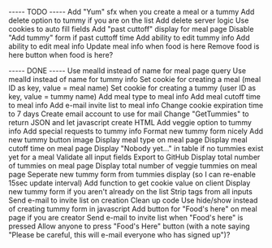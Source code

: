 ----- TODO -----
Add "Yum" sfx when you create a meal or a tummy
Add delete option to tummy if you are on the list
Add delete server logic
Use cookies to auto fill fields
Add "past cuttoff" display for meal page
Disable "Add tummy" form if past cuttoff time
Add ability to edit tummy info
Add ability to edit meal info
Update meal info when food is here
Remove food is here button when food is here?

----- DONE -----
Use mealId instead of name for meal page query
Use mealId instead of name for tummy info
Set cookie for creating a meal (meal ID as key, value = meal name)
Set cookie for creating a tummy (user ID as key, value = tummy name)
Add meal type to meal info
Add meal cutoff time to meal info
Add e-mail invite list to meal info
Change cookie expiration time to 7 days
Create email account to use for mail
Change "GetTummies" to return JSON and let javascript create HTML
Add veggie option to tummy info
Add special requests to tummy info
Format new tummy form nicely
Add new tummy button image
Display meal type on meal page
Display meal cutoff time on meal page
Display "Nobody yet..." in table if no tummies exist yet for a meal
Validate all input fields
Export to GitHub
Display total number of tummies on meal page
Display total number of veggie tummies on meal page
Seperate new tummy form from tummies display (so I can re-enable 15sec update interval)
Add function to get cookie value on client
Display new tummy form if you aren't already on the list
Strip tags from all inputs
Send e-mail to invite list on creation
Clean up code
Use hide/show instead of creating tummy form in javascript
Add button for "Food's here" on meal page if you are creator
Send e-mail to invite list when "Food's here" is pressed
Allow anyone to press "Food's Here" button (with a note saying "Please be careful, this will e-mail everyone who has signed up")?